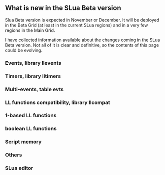 ## What is new in the SLua Beta version

Slua Beta version is expected in November or December. It will be deployed in the Beta Grid (at least in the current SLua regions) and in a very few regions in the Main Grid.

I have collected information available about the changes coming in the SLua Beta version. Not all of it is clear and definitive, so the contents of this page could be evolving.

### Events, library llevents


### Timers, library lltimers


### Multi-events, table evts


### LL functions compatibility, library llcompat


### 1-based LL functions


### boolean LL functions


### Script memory


### Others


### SLua editor


